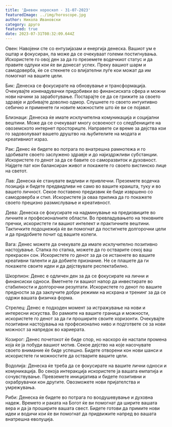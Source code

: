 ```yaml
---
title: 'Дневен хороскоп - 31-07-2023'
featuredImage: ../img/horoscope.jpg
author: Никола Ивановски
category: друго
featured: true
date: 2023-07-31T08:32:09.644Z
---
```

Овен:
Навојени сте со ентузијазам и енергија денеска. Вашиот ум е оштар и фокусиран, па може да се очекуваат големи постигнувања. Искористете го овој ден за да го преземете водечкиот статус и да правите одлуки кои ќе ви донесат успех. Преку вашиот шарм и самодоверба, ќе се стекнете со влијателни луѓе кои можат да им помогнат на вашите цели.

Бик:
Денеска се фокусирате на обновување и трансформација. Очекувајте изненадувачки придобивки во финансиската сфера и можни нови начини за заработување. Постарајте се да се грижите за своето здравје и добивајте доволно одмор. Слушнете го своето интуитивно себично и применете ги новите можностите што ќе ви се појават.

Близнаци:
Денеска ќе имате исклучителна комуникација и социјални вештини. Може да се очекуваат многу освоеност со следбениците на овоземското интернет просториште. Направете си време за дејства кои го задоволуваат вашето друштво на љубителите на модата и креативниот израз.

Рак:
Денес ќе бидете во потрага по внатрешна рамнотежа и го здобивате своето заслужено здравје и до најиздржливи субстанции. Искористете го денот за да се бавите со саморазвиток и духовност. Најдете пат кон балансиран живот и покажете го своето вистинско лице на светот. 

Лав:
Денеска ќе станувате видливи и привлечни. Преземете водечка позиција и бидете предвидливи не само во вашите краишта, туку и во вашето личност. Секое поставено предизвик ќе биде извршено со самодоверба и стил. Искористете ја оваа прилика да го покажете своето прецизно размислување и креативност. 

Дева:
Денеска се фокусирате на надминување на предизвиците во личните и професионалните области. Во превладувањето на тековните пречки, искористете ги вашиот интелект и практичните вештини. Тактичките подоцнежија ќе ви помогнат да постигнете долгорочни цели и да придобиете почит од вашите колеги. 

Вага:
Денес можете да очекувате да имате исклучително позитивно настојување. Стапка по стапка, можете да го остварите секој ваш прекрасен сон. Искористете го денот за да се истакнете во вашите креативни таленти и да добиете признание. Не се плашете да ги покажете своите идеи и да дејствувате респектабилно.

Шкорпион:
Денес е одличен ден за да се фокусирате на лични и финансиски односи. Вметнете ги вашиот напор да инвестирате во стабилности и долгорочни резултати. Искористете го денот по вашите предности за да заклучите добри режими на исхрана и тренинг за да се одржи вашата физичка форма.

Стрелец:
Денес е подходен момент за истражување на нови и интересни искуства. Во рамките на вашите граница и можности, искористете го денот за да ги проширите своите хоризонти. Очекувајте позитивни настојувања на професионално ниво и подгответе се за нови можност за напредок во кариерата.

Козирог:
Денес почетокот ќе биде спор, но наскоро ќе настапи промена која ќе ја побуди вашиот мотив. Секое дејство на које насочувате своето внимание ќе биде успешно. Бидете отворени кон нови шанси и искористете ги можностите да остварите вашите цели.
 
Водолија:
Денеска ќе треба да се фокусирате на вашите лични односи и комуникација. Во секоја интеракција искористете ја вашата емпатија и сочувствување. Превземете иницијатива и бидете позитивни и охрабрувачки кон другите. Овозможете нови пријателства и умрежувања.

Риби:
Денеска ќе бидете во потрага по воодушевување и духовна надеж. Времето и раката на Богот ќе ви помогнат да ширите вашата вера и да ја проширите вашата свест. Бидете готови да примите нови идеи и водичи кои ќе ви помогнат да придвижите напред во вашата внатрешна еволуција.